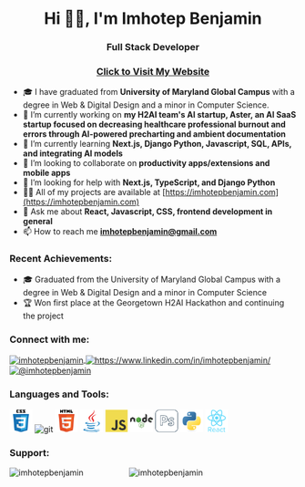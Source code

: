 <h1 align="center">Hi 👋🏾, I'm Imhotep Benjamin</h1>
<h3 align="center">Full Stack Developer</h3>
<h3 align="center"><a href="https://imhotepbenjamin.com/" target="_blank"> Click to Visit My Website</a></h3>

- 🎓 I have graduated from **University of Maryland Global Campus** with a degree in Web & Digital Design and a minor in Computer Science.
- 🔭 I’m currently working on **my H2AI team's AI startup, Aster, an AI SaaS startup focused on decreasing healthcare professional burnout and errors through AI-powered precharting and ambient documentation**
- 🌱 I’m currently learning **Next.js, Django Python, Javascript, SQL, APIs, and integrating AI models**
- 👯 I’m looking to collaborate on **productivity apps/extensions and mobile apps**
- 🤝 I’m looking for help with **Next.js, TypeScript, and Django Python**
- 👨‍💻 All of my projects are available at [https://imhotepbenjamin.com](https://imhotepbenjamin.com)
- 💬 Ask me about **React, Javascript, CSS, frontend development in general**
- 📫 How to reach me **imhotepbenjamin@gmail.com**

<h3 align="left">Recent Achievements:</h3>
<ul>
  <li>🎓 Graduated from the University of Maryland Global Campus with a degree in Web & Digital Design and a minor in Computer Science</li>
  <li>🏆 Won first place at the Georgetown H2AI Hackathon and continuing the project</li>
</ul>

<h3 align="left">Connect with me:</h3>
<p align="left">
  <a href="https://twitter.com/imhotepbenjamin" target="_blank">
    <img align="center" src="https://raw.githubusercontent.com/rahuldkjain/github-profile-readme-generator/master/src/images/icons/Social/twitter.svg" alt="imhotepbenjamin" height="30" width="40" />
  </a>
  <a href="https://www.linkedin.com/in/imhotepbenjamin/" target="_blank">
    <img align="center" src="https://raw.githubusercontent.com/rahuldkjain/github-profile-readme-generator/master/src/images/icons/Social/linked-in-alt.svg" alt="https://www.linkedin.com/in/imhotepbenjamin/" height="30" width="40" />
  </a>
  <a href="https://medium.com/@imhotepbenjamin" target="_blank">
    <img align="center" src="https://raw.githubusercontent.com/rahuldkjain/github-profile-readme-generator/master/src/images/icons/Social/medium.svg" alt="@imhotepbenjamin" height="30" width="40" />
  </a>
</p>

<h3 align="left">Languages and Tools:</h3>
<p align="left">
  <img src="https://raw.githubusercontent.com/devicons/devicon/master/icons/css3/css3-original-wordmark.svg" alt="css3" width="40" height="40" />
  <img src="https://www.vectorlogo.zone/logos/git-scm/git-scm-icon.svg" alt="git" width="40" height="40" />
  <img src="https://raw.githubusercontent.com/devicons/devicon/master/icons/html5/html5-original-wordmark.svg" alt="html5" width="40" height="40" />
  <img src="https://raw.githubusercontent.com/devicons/devicon/master/icons/java/java-original.svg" alt="java" width="40" height="40" />
  <img src="https://raw.githubusercontent.com/devicons/devicon/master/icons/javascript/javascript-original.svg" alt="javascript" width="40" height="40" />
  <img src="https://raw.githubusercontent.com/devicons/devicon/master/icons/nodejs/nodejs-original-wordmark.svg" alt="nodejs" width="40" height="40" />
  <img src="https://raw.githubusercontent.com/devicons/devicon/master/icons/photoshop/photoshop-line.svg" alt="photoshop" width="40" height="40" />
  <img src="https://raw.githubusercontent.com/devicons/devicon/master/icons/python/python-original.svg" alt="python" width="40" height="40" />
  <img src="https://raw.githubusercontent.com/devicons/devicon/master/icons/react/react-original-wordmark.svg" alt="react" width="40" height="40" />
</p>

<h3 align="left">Support:</h3>
<p>
  <img align="left" src="https://cdn.buymeacoffee.com/buttons/v2/default-yellow.png" height="50" width="210" alt="imhotepbenjamin" />
  <img align="left" src="https://cdn.ko-fi.com/cdn/kofi3.png?v=3" height="50" width="210" alt="imhotepbenjamin" />
</p>
<br /><br />
